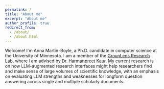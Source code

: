 ```yaml
---
permalink: /
title: "About me"
excerpt: "About me"
author_profile: true
redirect_from: 
  - /about/
  - /about.html
---
```


Welcome! I'm Anna Martin-Boyle, a Ph.D. candidate in computer science at the University of Minnesota. I am a member of the [GroupLens Research Lab](https://grouplens.org/), where I am advised by [Dr. Harmanpreet Kaur](https://harmanpk.github.io/). My current research is on how LLM-augmented research interfaces might help researchers find and make sense of large volumes of scientific knowledge, with an emphasis on evaluating LLM strengths and weaknesses for longform question answering across single and multiple scholarly documents.  

